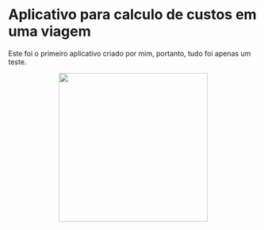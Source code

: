 # Aplicativo para calculo de custos em uma viagem

Este foi o primeiro aplicativo criado por mim, portanto, tudo foi apenas um teste.

<div align="center">
<img src="https://user-images.githubusercontent.com/70917747/139715825-9a9dfdcb-eab0-47e7-a5ed-0cddd82499d7.jpg" width="300px" />
</div>
